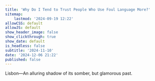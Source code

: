 ```yaml
---
title: 'Why Do I Tend to Trust People Who Use Foul Language More?'
sitemap:
    lastmod: '2024-09-19 12:22'
allowCSS: default
allowJS: default
show_header_image: false
show_clickthrough: true
show_date: default
is_headless: false
subtitle: '2024-11-10'
date: '2024-12-06 21:22'
published: false
---
```


Lisbon―An alluring shadow of its somber, but glamorous past.

